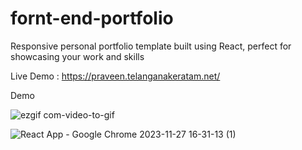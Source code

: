 # fornt-end-portfolio
Responsive personal portfolio template built using React, perfect for showcasing your work and skills

Live Demo : https://praveen.telanganakeratam.net/

Demo


![ezgif com-video-to-gif](https://github.com/bpraveendrpt/fornt-end-portfolio/assets/53850436/b369aaa5-ece0-4d6e-8735-c16317e8a5e7)


![React App - Google Chrome 2023-11-27 16-31-13 (1)](https://github.com/bpraveendrpt/fornt-end-portfolio/assets/53850436/bdc96deb-63a6-4520-ad92-37e72953eaab)
